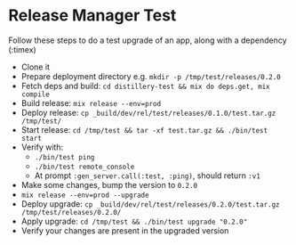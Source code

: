 # Release Manager Test

Follow these steps to do a test upgrade of an app, along with a dependency (:timex)

- Clone it
- Prepare deployment directory e.g. `mkdir -p /tmp/test/releases/0.2.0`
- Fetch deps and build: `cd distillery-test && mix do deps.get, mix compile`
- Build release: `mix release --env=prod`
- Deploy release: `cp _build/dev/rel/test/releases/0.1.0/test.tar.gz /tmp/test/`
- Start release: `cd /tmp/test && tar -xf test.tar.gz && ./bin/test start`
- Verify with:
  - `./bin/test ping`
  - `./bin/test remote_console`
  - At prompt `:gen_server.call(:test, :ping)`, should return `:v1`
- Make some changes, bump the version to `0.2.0`
- `mix release --env=prod --upgrade`
- Deploy upgrade: `cp _build/dev/rel/test/releases/0.2.0/test.tar.gz /tmp/test/releases/0.2.0/`
- Apply upgrade: `cd /tmp/test && ./bin/test upgrade "0.2.0"`
- Verify your changes are present in the upgraded version
